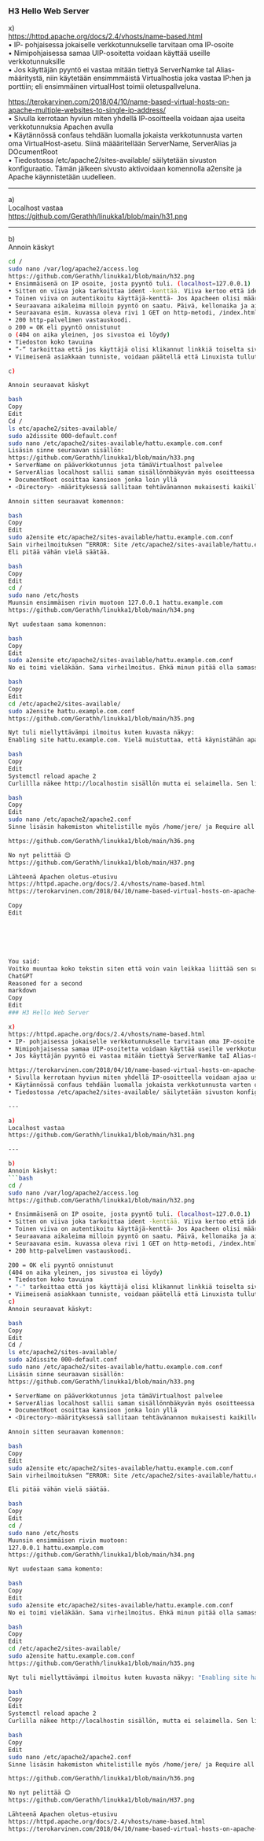 ### H3 Hello Web Server

x)  
https://httpd.apache.org/docs/2.4/vhosts/name-based.html  
•	IP- pohjaisessa jokaiselle verkkotunnukselle tarvitaan oma IP-osoite  
•	Nimipohjaisessa samaa UIP-osoitetta voidaan käyttää useille verkkotunnuksille  
•	Jos käyttäjän pyyntö ei vastaa mitään tiettyä ServerNamke taI Alias-määritystä, niin käytetään ensimmmäistä Virtualhostia joka vastaa IP:hen ja porttiin; eli ensimmäinen virtualHost toimii oletuspallveluna.

https://terokarvinen.com/2018/04/10/name-based-virtual-hosts-on-apache-multiple-websites-to-single-ip-address/  
•	Sivulla kerrotaan hyviun miten yhdellä IP-osoitteella voidaan ajaa useita verkkotunnuksia Apachen avulla  
•	Käytännössä confaus tehdään luomalla jokaista verkkotunnusta varten oma VirtualHost-asetu. Siinä määäritellään ServerName, ServerAlias ja DOcumentRoot  
•	Tiedostossa /etc/apache2/sites-available/ säilytetään sivuston konfiguraatio. Tämän jälkeen sivusto aktivoidaan komennolla a2ensite ja Apache käynnistetään uudelleen.

---

a)  
Localhost vastaa  
https://github.com/Gerathh/linukka1/blob/main/h31.png

---

b)  
Annoin käskyt  
```bash
cd /
sudo nano /var/log/apache2/access.log
https://github.com/Gerathh/linukka1/blob/main/h32.png
• Ensimmäisenä on IP osoite, josta pyyntö tuli. (localhost=127.0.0.1)
• Sitten on viiva joka tarkoittaa ident -kenttää. Viiva kertoo että ident -tietoa ei käytetä.
• Toinen viiva on autentikoitu käyttäjä-kenttä- Jos Apacheen olisi määritelty perusautentikointi, tai joku muu tunnistautuminen ja se olisi onnistunmut, näkyisi tässä käyttäjätunnus.
• Seuraavana aikaleima milloin pyyntö on saatu. Päivä, kellonaika ja aikabyöhyke
• Seuraavana esim. kuvassa oleva rivi 1 GET on http-metodi, /index.html on pyydetty URL polku, HTTP/1.1 kertoo http-protokollan version
• 200 http-palvelimen vastauskoodi.
o 200 = OK eli pyyntö onnistunut
o (404 on aika yleinen, jos sivustoa ei löydy)
• Tiedoston koko tavuina
• ”-” tarkoittaa että jos käyttäjä olisi klikannut linkkiä toiselta sivulta; ötögöb tulisi sen url.
• Viimeisenä asiakkaan tunniste, voidaan päätellä että Linuxista tullut ja mozilla firefoix selaimella.

c)

Annoin seuraavat käskyt

bash
Copy
Edit
Cd /
ls etc/apache2/sites-available/
sudo a2dissite 000-default.conf
sudo nano /etc/apache2/sites-available/hattu.example.com.conf
Lisäsin sinne seuraavan sisällön:
https://github.com/Gerathh/linukka1/blob/main/h33.png
• ServerName on pääverkkotunnus jota tämäVirtualhost palvelee
• ServerAlias localhost sallii saman sisällönnbäkyvän myös osoitteessa http://localhost/ osoitteessa
• DocumentRoot osoittaa kansioon jonka loin yllä
• <Directory> -määrityksessä sallitaan tehtävänannon mukaisesti kaikille pääsy sisältöön

Annoin sitten seuraavat komennon:

bash
Copy
Edit
sudo a2ensite etc/apache2/sites-available/hattu.example.com.conf
Sain virheilmoituksen “ERROR: Site /etc/apache2/sites-available/hattu.example.com does not exist!
Eli pitää vähän vielä säätää.

bash
Copy
Edit
cd /
sudo nano /etc/hosts
Muunsin ensimmäisen rivin muotoon 127.0.0.1 hattu.example.com
https://github.com/Gerathh/linukka1/blob/main/h34.png

Nyt uudestaan sama komennon:

bash
Copy
Edit
sudo a2ensite etc/apache2/sites-available/hattu.example.com.conf
No ei toimi vieläkään. Sama virheilmoitus. Ehkä minun pitää olla samassa hakemistossa?

bash
Copy
Edit
cd /etc/apache2/sites-available/
sudo a2ensite hattu.example.com.conf
https://github.com/Gerathh/linukka1/blob/main/h35.png

Nyt tuli miellyttävämpi ilmoitus kuten kuvasta näkyy:
Enabling site hattu.example.com. Vielä muistuttaa, että käynistähän apache2 uudestaan. Joten:

bash
Copy
Edit
Systemctl reload apache 2
Curlillla näkee http://localhostin sisällön mutta ei selaimella. Sen lisäksi Curlilla näkee hattu.example.com. Kyse ohn siis jostain muusta. Lueskeltuani apachen oletus-etusivua, päätän mennä whitelistaamaan hakemiston missä tiedosto sijaitse.

bash
Copy
Edit
sudo nano /etc/apache2/apache2.conf
Sinne lisäsin hakemiston whitelistille myös /home/jere/ ja Require all granted jonka olen laittanut aiemmin tiedostoon hattu.example.com.conf

https://github.com/Gerathh/linukka1/blob/main/h36.png

No nyt pelittää 😊
https://github.com/Gerathh/linukka1/blob/main/H37.png

Lähteenä Apachen oletus-etusivu
https://httpd.apache.org/docs/2.4/vhosts/name-based.html
https://terokarvinen.com/2018/04/10/name-based-virtual-hosts-on-apache-multiple-websites-to-single-ip-address/

Copy
Edit






You said:
Voitko muuntaa koko tekstin siten että voin vain leikkaa liittää sen suoraan yhteen md tiedostoon?
ChatGPT
Reasoned for a second
markdown
Copy
Edit
### H3 Hello Web Server

x)  
https://httpd.apache.org/docs/2.4/vhosts/name-based.html  
• IP- pohjaisessa jokaiselle verkkotunnukselle tarvitaan oma IP-osoite  
• Nimipohjaisessa samaa UIP-osoitetta voidaan käyttää useille verkkotunnuksille  
• Jos käyttäjän pyyntö ei vastaa mitään tiettyä ServerNamke taI Alias-määritystä, niin käytetään ensimmmäistä Virtualhostia joka vastaa IP:hen ja porttiin; eli ensimmäinen virtualHost toimii oletuspallveluna.

https://terokarvinen.com/2018/04/10/name-based-virtual-hosts-on-apache-multiple-websites-to-single-ip-address/  
• Sivulla kerrotaan hyviun miten yhdellä IP-osoitteella voidaan ajaa useita verkkotunnuksia Apachen avulla  
• Käytännössä confaus tehdään luomalla jokaista verkkotunnusta varten oma VirtualHost-asetu. Siinä määäritellään ServerName, ServerAlias ja DOcumentRoot  
• Tiedostossa /etc/apache2/sites-available/ säilytetään sivuston konfiguraatio. Tämän jälkeen sivusto aktivoidaan komennolla a2ensite ja Apache käynnistetään uudelleen.

---

a)  
Localhost vastaa  
https://github.com/Gerathh/linukka1/blob/main/h31.png

---

b)  
Annoin käskyt:  
```bash
cd /
sudo nano /var/log/apache2/access.log
https://github.com/Gerathh/linukka1/blob/main/h32.png

• Ensimmäisenä on IP osoite, josta pyyntö tuli. (localhost=127.0.0.1)
• Sitten on viiva joka tarkoittaa ident -kenttää. Viiva kertoo että ident -tietoa ei käytetä.
• Toinen viiva on autentikoitu käyttäjä-kenttä- Jos Apacheen olisi määritelty perusautentikointi, tai joku muu tunnistautuminen ja se olisi onnistunmut, näkyisi tässä käyttäjätunnus.
• Seuraavana aikaleima milloin pyyntö on saatu. Päivä, kellonaika ja aikavyöhyke
• Seuraavana esim. kuvassa oleva rivi 1 GET on http-metodi, /index.html on pyydetty URL polku, HTTP/1.1 kertoo http-protokollan version
• 200 http-palvelimen vastauskoodi.

200 = OK eli pyyntö onnistunut
(404 on aika yleinen, jos sivustoa ei löydy)
• Tiedoston koko tavuina
• "-" tarkoittaa että jos käyttäjä olisi klikannut linkkiä toiselta sivulta; ötögöb tulisi sen url.
• Viimeisenä asiakkaan tunniste, voidaan päätellä että Linuxista tullut ja mozilla firefox selaimella.
c)
Annoin seuraavat käskyt:

bash
Copy
Edit
Cd /
ls etc/apache2/sites-available/
sudo a2dissite 000-default.conf
sudo nano /etc/apache2/sites-available/hattu.example.com.conf
Lisäsin sinne seuraavan sisällön:
https://github.com/Gerathh/linukka1/blob/main/h33.png

• ServerName on pääverkkotunnus jota tämäVirtualhost palvelee
• ServerAlias localhost sallii saman sisällönnbäkyvän myös osoitteessa http://localhost/
• DocumentRoot osoittaa kansioon jonka loin yllä
• <Directory>-määrityksessä sallitaan tehtävänannon mukaisesti kaikille pääsy sisältöön

Annoin sitten seuraavan komennon:

bash
Copy
Edit
sudo a2ensite etc/apache2/sites-available/hattu.example.com.conf
Sain virheilmoituksen “ERROR: Site /etc/apache2/sites-available/hattu.example.com does not exist!

Eli pitää vähän vielä säätää.

bash
Copy
Edit
cd /
sudo nano /etc/hosts
Muunsin ensimmäisen rivin muotoon:
127.0.0.1 hattu.example.com
https://github.com/Gerathh/linukka1/blob/main/h34.png

Nyt uudestaan sama komento:

bash
Copy
Edit
sudo a2ensite etc/apache2/sites-available/hattu.example.com.conf
No ei toimi vieläkään. Sama virheilmoitus. Ehkä minun pitää olla samassa hakemistossa?

bash
Copy
Edit
cd /etc/apache2/sites-available/
sudo a2ensite hattu.example.com.conf
https://github.com/Gerathh/linukka1/blob/main/h35.png

Nyt tuli miellyttävämpi ilmoitus kuten kuvasta näkyy: "Enabling site hattu.example.com." Vielä muistuttaa, että käynnistä Apache2 uudestaan. Joten:

bash
Copy
Edit
Systemctl reload apache 2
Curlilla näkee http://localhostin sisällön, mutta ei selaimella. Sen lisäksi Curlilla näkee hattu.example.com. Kyse on siis jostain muusta. Lueskeltuani Apachen oletus-etusivua, päätän mennä whitelistaamaan hakemiston missä tiedosto sijaitsee.

bash
Copy
Edit
sudo nano /etc/apache2/apache2.conf
Sinne lisäsin hakemiston whitelistille myös /home/jere/ ja Require all granted, jonka olen laittanut aiemmin tiedostoon hattu.example.com.conf.

https://github.com/Gerathh/linukka1/blob/main/h36.png

No nyt pelittää 😊
https://github.com/Gerathh/linukka1/blob/main/H37.png

Lähteenä Apachen oletus-etusivu
https://httpd.apache.org/docs/2.4/vhosts/name-based.html
https://terokarvinen.com/2018/04/10/name-based-virtual-hosts-on-apache-multiple-websites-to-single-ip-address/
